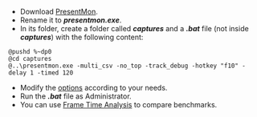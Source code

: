 - Download [PresentMon](https://github.com/GameTechDev/PresentMon).
- Rename it to ***presentmon.exe***.
- In its folder, create a folder called ***captures*** and a ***.bat*** file (not inside ***captures***) with the following content:
```
@pushd %~dp0
@cd captures
@..\presentmon.exe -multi_csv -no_top -track_debug -hotkey "f10" -delay 1 -timed 120
```
- Modify the [options](https://github.com/GameTechDev/PresentMon#command-line-options) according to your needs.
- Run the ***.bat*** file as Administrator.
- You can use [Frame Time Analysis](https://boringboredom.github.io/Frame-Time-Analysis/) to compare benchmarks.